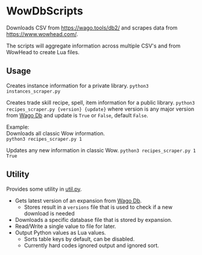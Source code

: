 # WowDbScripts
Downloads CSV from https://wago.tools/db2/ and scrapes data from https://www.wowhead.com/.

The scripts will aggregate information across multiple CSV's and from WowHead to create Lua files.

## Usage
Creates instance information for a private library.
`python3 instances_scraper.py`

Creates trade skill recipe, spell, item information for a public library.
`python3 recipes_scraper.py {version} {update}`
where version is any major version from [Wago Db](https://wago.tools/db2/) and update is `True` or `False`, default `False`.

Example:  
Downloads all classic Wow information.  
`python3 recipes_scraper.py 1`  

Updates any new information in classic Wow.
`python3 recipes_scraper.py 1 True`

## Utility
Provides some utility in [util.py](util.py).
* Gets latest version of an expansion from [Wago Db](https://wago.tools/db2/).
  * Stores result in a `versions` file that is used to check if a new download is needed
* Downloads a specific database file that is stored by expansion.
* Read/Write a single value to file for later.
* Output Python values as Lua values.
  * Sorts table keys by default, can be disabled.
  * Currently hard codes ignored output and ignored sort.
